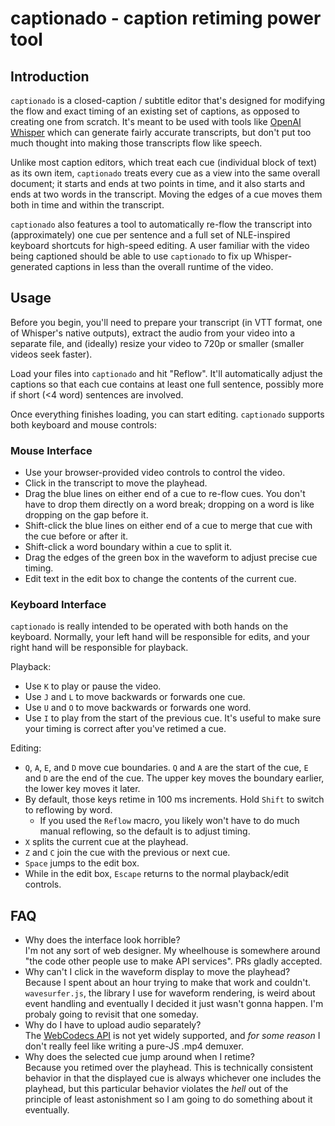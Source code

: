 # captionado - caption retiming power tool

## Introduction

`captionado` is a closed-caption / subtitle editor that's designed for modifying
the flow and exact timing of an existing set of captions, as opposed to creating
one from scratch. It's meant to be used with tools like [OpenAI
Whisper](https://github.com/openai/whisper) which can generate fairly accurate
transcripts, but don't put too much thought into making those transcripts flow
like speech.

Unlike most caption editors, which treat each cue (individual block of text) as
its own item, `captionado` treats every cue as a view into the same overall
document; it starts and ends at two points in time, and it also starts and ends
at two words in the transcript. Moving the edges of a cue moves them both in
time and within the transcript.

`captionado` also features a tool to automatically re-flow the transcript into
(approximately) one cue per sentence and a full set of NLE-inspired keyboard
shortcuts for high-speed editing. A user familiar with the video being captioned
should be able to use `captionado` to fix up Whisper-generated captions in less
than the overall runtime of the video.

## Usage

Before you begin, you'll need to prepare your transcript (in VTT format, one of
Whisper's native outputs), extract the audio from your video into a separate
file, and (ideally) resize your video to 720p or smaller (smaller videos seek faster).

Load your files into `captionado` and hit "Reflow". It'll automatically adjust
the captions so that each cue contains at least one full sentence, possibly more
if short (<4 word) sentences are involved.

Once everything finishes loading, you can start editing. `captionado` supports
both keyboard and mouse controls:

### Mouse Interface

- Use your browser-provided video controls to control the video.
- Click in the transcript to move the playhead.
- Drag the blue lines on either end of a cue to re-flow cues. You don't have to drop them directly on a word break; dropping on a word is like dropping on the gap before it.
- Shift-click the blue lines on either end of a cue to merge that cue with the cue before or after it.
- Shift-click a word boundary within a cue to split it.
- Drag the edges of the green box in the waveform to adjust precise cue timing.
- Edit text in the edit box to change the contents of the current cue.

### Keyboard Interface

`captionado` is really intended to be operated with both hands on the keyboard.
Normally, your left hand will be responsible for edits, and your right hand will
be responsible for playback.

Playback:
- Use `K` to play or pause the video.
- Use `J` and `L` to move backwards or forwards one cue.
- Use `U` and `O` to move backwards or forwards one word.
- Use `I` to play from the start of the previous cue. It's useful to make sure your timing is correct after you've retimed a cue.

Editing:
- `Q`, `A`, `E`, and `D` move cue boundaries. `Q` and `A` are the start of the
  cue, `E` and `D` are the end of the cue. The upper key moves the boundary
  earlier, the lower key moves it later.
- By default, those keys retime in 100 ms increments. Hold `Shift` to switch to reflowing by word.
  - If you used the `Reflow` macro, you likely won't have to do much manual reflowing, so the default is to adjust timing.
- `X` splits the current cue at the playhead.
- `Z` and `C` join the cue with the previous or next cue.
- `Space` jumps to the edit box.
- While in the edit box, `Escape` returns to the normal playback/edit controls.

## FAQ

- Why does the interface look horrible?  
  I'm not any sort of web designer. My wheelhouse is somewhere around "the code other people use to make API services". PRs gladly accepted.
- Why can't I click in the waveform display to move the playhead?  
  Because I spent about an hour trying to make that work and couldn't. `wavesurfer.js`, the library I use for waveform rendering, is weird about event handling and eventually I decided it just wasn't gonna happen. I'm probaly going to revisit that one someday.
- Why do I have to upload audio separately?  
  The [WebCodecs API](https://developer.mozilla.org/en-US/docs/Web/API/WebCodecs_API) is not yet widely supported, and _for some reason_ I don't really feel like writing a pure-JS .mp4 demuxer.
- Why does the selected cue jump around when I retime?  
  Because you retimed over the playhead. This is technically consistent behavior in that the displayed cue is always whichever one includes the playhead, but this particular behavior violates the _hell_ out of the principle of least astonishment so I am going to do something about it eventually.